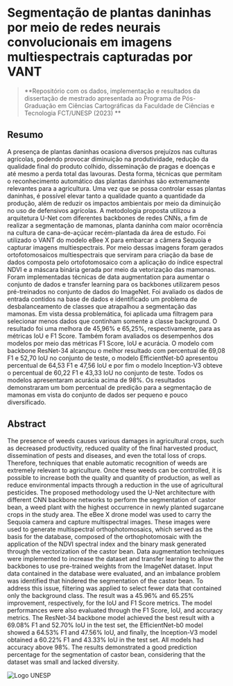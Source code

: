 <h1>Segmentação de plantas daninhas por meio de redes neurais convolucionais em imagens multiespectrais capturadas por VANT</h1>

> **Repositório com os dados, implementação e resultados da dissertação de mestrado apresentada ao Programa de Pós-Graduação em Ciências Cartográficas da Faculdade de Ciências e Tecnologia FCT/UNESP (2023) **

<h2>Resumo</h2>
A presença de plantas daninhas ocasiona diversos prejuízos nas culturas agrícolas, podendo provocar diminuição na produtividade, redução da qualidade final do produto colhido, disseminação de pragas e doenças e até mesmo a perda total das lavouras. Desta forma, técnicas que permitam o reconhecimento automático das plantas daninhas são extremamente relevantes para a agricultura. Uma vez que se possa controlar essas plantas daninhas, é possível elevar tanto a qualidade quanto a quantidade da produção, além de reduzir os impactos ambientais por meio da diminuição no uso de defensivos agrícolas. A metodologia proposta utilizou a arquitetura U-Net com diferentes backbones de redes CNNs, a fim de realizar a segmentação de mamonas, planta daninha com maior ocorrência na cultura de cana-de-açúcar recém-plantada da área de estudo. Foi utilizado o VANT do modelo eBee X para embarcar a câmera Sequoia e capturar imagens multiespectrais. Por meio dessas imagens foram gerados ortofotomosaicos multiespectrais que serviram para criação da base de dados composta pelo ortofotomosaico com a aplicação do índice espectral NDVI e a máscara binária gerada por meio da vetorização das mamonas. Foram implementadas técnicas de data augmentation para aumentar o conjunto de dados e transfer learning para os backbones utilizarem pesos pré-treinados no conjunto de dados do ImageNet. Foi avaliado os dados de entrada contidos na base de dados e identificado um problema de desbalanceamento de classes que atrapalhou a segmentação das mamonas. Em vista dessa problemática, foi aplicada uma filtragem para selecionar menos dados que continham somente a classe background. O resultado foi uma melhora de 45,96% e 65,25%, respectivamente, para as métricas IoU e F1 Score. Também foram avaliados os desempenhos dos modelos por meio das métricas F1 Score, IoU e acurácia. O modelo com backbone ResNet-34 alcançou o melhor resultado com percentual de 69,08 F1 e 52,70 IoU no conjunto de teste, o modelo EfficientNet-b0 apresentou percentual de 64,53 F1 e 47,56 IoU e por fim o modelo Inception-V3 obteve o percentual de 60,22 F1 e 43,33 IoU no conjunto de teste. Todos os modelos apresentaram acurácia acima de 98%. Os resultados demonstraram um bom percentual de predição para a segmentação de mamonas em vista do conjunto de dados ser pequeno e pouco diversificado.

<h2>Abstract</h2>
The presence of weeds causes various damages in agricultural crops, such as decreased productivity, reduced quality of the final harvested product, dissemination of pests and diseases, and even the total loss of crops. Therefore, techniques that enable automatic recognition of weeds are extremely relevant to agriculture. Once these weeds can be controlled, it is possible to increase both the quality and quantity of production, as well as reduce environmental impacts through a reduction in the use of agricultural pesticides. The proposed methodology used the U-Net architecture with different CNN backbone networks to perform the segmentation of castor bean, a weed plant with the highest occurrence in newly planted sugarcane crops in the study area. The eBee X drone model was used to carry the Sequoia camera and capture multispectral images. These images were used to generate multispectral orthophotomosaics, which served as the basis for the database, composed of the orthophotomosaic with the application of the NDVI spectral index and the binary mask generated through the vectorization of the castor bean. Data augmentation techniques were implemented to increase the dataset and transfer learning to allow the backbones to use pre-trained weights from the ImageNet dataset. Input data contained in the database were evaluated, and an imbalance problem was identified that hindered the segmentation of the castor bean. To address this issue, filtering was applied to select fewer data that contained only the background class. The result was a 45.96% and 65.25% improvement, respectively, for the IoU and F1 Score metrics. The model performances were also evaluated through the F1 Score, IoU, and accuracy metrics. The ResNet-34 backbone model achieved the best result with a 69.08% F1 and 52.70% IoU in the test set, the EfficientNet-b0 model showed a 64.53% F1 and 47.56% IoU, and finally, the Inception-V3 model obtained a 60.22% F1 and 43.33% IoU in the test set. All models had accuracy above 98%. The results demonstrated a good prediction percentage for the segmentation of castor bean, considering that the dataset was small and lacked diversity.

![Logo UNESP](https://user-images.githubusercontent.com/132958389/236960802-83cd0d83-77eb-4e26-8d4e-f98955dd8e4b.png)
